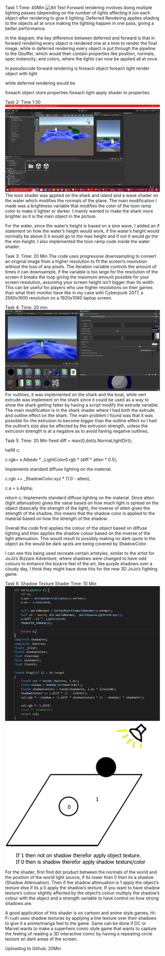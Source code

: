 Task 1
Time: 40Min
![Alt Text](https://github.com/VantasTheViking/Individual-Assignment-2/blob/main/Assets/Scene1/Images/pasted%20image%200%20.png)
Forward rendering involves doing multiple lighting passes (depending on the number of lights affecting it )on each object after rendering to give it lighting.
Deferred Rendering applies shading to the objects all at once making the lighting happen in one pass, giving a better performance.


In the diagram, the key difference between deferred and forward is that in forward rendering every object is rendered one at a time to render the final image, while in deferred rendering every object is put through the pipeline to the Gbuffer, which would then contain properties like position, normals, spec instencity, and colors, where the lights can now be applied all at once.

In pseudocode forward rendering is
foreach object
	foreach light
		render object with light

while deferred rendering would be

foreach object
	store properties
foreach light
	apply shader to properties.



Task 2:
Time 1:30
![Alt Text](https://github.com/VantasTheViking/Individual-Assignment-2/blob/main/Assets/Scene1/Images/pasted%20image%200%20(1).png)
The toon shader was applied on the shark and island and a wave shader on the water which modifies the normals of the plane.
The main modification I made was a brightness variable that modifies the color of the toon ramp color to make it lighter or darker. I mainly wanted to make the shark more brighter as it is the main object in the picture.

For the water, since the water’s height is based on a sine wave, I added an if statement on how the water’s height would work, if the water’s height would normally be above 0 it would go to the max height and if not it would go the the min-height. I also implemented the toon ramp code inside the water shader.


Task 3:
Time: 20 Min
The code uses progressive downsampling to convert an original image from a higher resolution to fit the screen’s resolution without the loss of any pixels. The iteration variable controls the amount of times it can downsample, if the variable is too large for the resolution of the screen it breaks the loop giving the maximum amount possible for your screen resolution, assuming your screen height isn’t bigger than its width.
This can be useful for players who use higher resolutions on their games than what their monitor have like in my case with Cyberpunk 2077, a 2560x1600 resolution on a 1920x1080 laptop screen.


Task 4:
Time: 20 min
![Alt_Text](https://github.com/VantasTheViking/Individual-Assignment-2/blob/main/Assets/Scene1/Images/pasted%20image%200%20(2).png)
For outlines, it was implemented on the shark and the boat, while vert extrude was implement on the shark since it could be used as a way to show the shark getting fatter by having a script modify the extrude variable.
The main modification is in the shark shader where I had both the extrude and outline effect on the shark. The main problem I found was that it was possible for the extrusion to become bigger than the outline effect so I had the outline’s size also be affected by the extrusion strength, unless the extrusion strength is at a negative as to avoid having negative outlines.




Task 5:
Time: 20 Min
fixed diff = max(0,dot(s.Normal,lightDir));

half4 c;

c.rgb= s.Albedo * _LightColor0.rgb * (diff * atten * 0.5);

Implements standard diffuse lighting on the material.

c.rgb += _ShadowColor.xyz * (1.0 - atten);

c.a = s.Alpha;

return c;
Implements standard diffuse lighting on the material.
Since atten (light attenuation) gives the value based on how much light is spread on the object (basically the strength of the light), the inverse of atten gives the strength of the shadow, this means that the shadow color is applied to the material based on how the strength of the shadow. 

Overall the code first applies the colour of the object based on diffuse lighting and then applies the shadow colour based on the inverse of the light attenuation. This would result to possibly making no dark spots in the object as the would be dark spots are being covered by ShadowColor.

I can see this being used recreate certain artstyles, similar to the artist for JoJo’s Bizzare Adventure, where shadows were changed to have odd colours to enhance the bizarre feel of the art, like purple shadows over a cloudy day, I think they might have done this for the new 3D JoJo’s fighting game.



Task 6: Shadow Texture Shader
Time: 10 Min
![Alt_Text](https://github.com/VantasTheViking/Individual-Assignment-2/blob/main/Assets/Scene1/Images/pasted%20image%200%20(3).png)
![Alt_Text](https://github.com/VantasTheViking/Individual-Assignment-2/blob/main/Assets/Scene1/Images/pasted%20image%200%20(4).png)
For the shader, first find dot product between the normals of the world and the position of the world light source, if its lower than 0 then its a shadow (Shadow Attenuation). Then if the shadow attenuation is 1 apply the object’s texture else if its a 0 apply the shadow’s texture. If you want to have shadow texture’s colour slightly affected by the object’s colour multiply the shadow’s colour with the object and a strength variable to have control on how strong shadows are. 

A good application of this shader is on cartoon and anime style games, Hi-Fi rush uses shadow textures by applying a line texture over their shadows to give it a anime/manga feel to the game. Same can be done if DC or Marvel wants to make a superhero comic style game that wants to capture the feeling of reading a 3D interactive comic by having a repeating circle texture on dark areas of the screen.

Uploading to Github:
20Min
